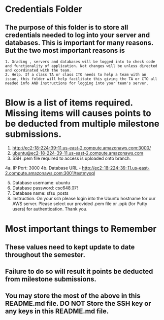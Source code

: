 # Credentials Folder

## The purpose of this folder is to store all credentials needed to log into your server and databases. This is important for many reasons. But the two most important reasons is
    1. Grading , servers and databases will be logged into to check code and functionality of application. Not changes will be unless directed and coordinated with the team.
    2. Help. If a class TA or class CTO needs to help a team with an issue, this folder will help facilitate this giving the TA or CTO all needed info AND instructions for logging into your team's server. 


# Blow is a list of items required. Missing items will causes points to be deducted from multiple milestone submissions.

1. http://ec2-18-224-39-11.us-east-2.compute.amazonaws.com:3000/
2. ubuntu@ec2-18-224-39-11.us-east-2.compute.amazonaws.com
3. SSH .pem file required to access is uploaded onto branch.

4a. IP Port: 3000
4b. Database URL - http://ec2-18-224-39-11.us-east-2.compute.amazonaws.com:3001/testmysql

5. Database username: ubuntu
6. Database password: csc648.07!
7. Database name: sfsu_posts
8. Instruction. On your ssh please login into the Ubuntu hostname for our AWS server. Please select our provided .pem file or .ppk (for Putty users) for authentication. Thank you.

# Most important things to Remember
## These values need to kept update to date throughout the semester. <br>
## <strong>Failure to do so will result it points be deducted from milestone submissions.</strong><br>
## You may store the most of the above in this README.md file. DO NOT Store the SSH key or any keys in this README.md file.
